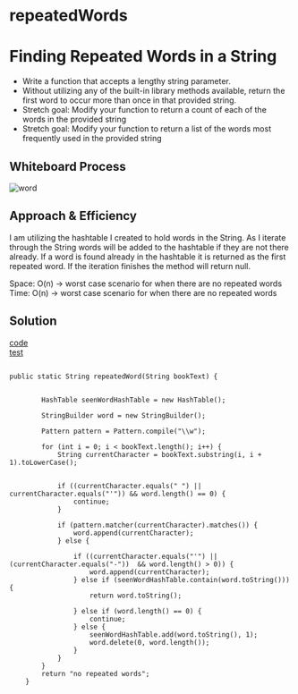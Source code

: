 # repeatedWords
# Finding Repeated Words in a String

* Write a function that accepts a lengthy string parameter.
* Without utilizing any of the built-in library methods available, return the first word to occur more than once in that provided string.
* Stretch goal: Modify your function to return a count of each of the words in the provided string
* Stretch goal: Modify your function to return a list of the words most frequently used in the provided string

## Whiteboard Process

![word](https://i.imgur.com/l49ZsjC.jpeg)

## Approach & Efficiency


I am utilizing the hashtable I created to hold words in the String. As I iterate through the String words will be added to the hashtable if they are not there already. If a word is found already in the hashtable it is returned as the first repeated word. If the iteration finishes the method will return null.

Space: O(n) -> worst case scenario for when there are no repeated words
Time: O(n) -> worst case scenario for when there are no repeated words

## Solution

[code](hash/lib/src/main/java/hash/Library.java)<br>
[test](hash/lib/src/test/java/hash/LibraryTest.java)

````

public static String repeatedWord(String bookText) {


        HashTable seenWordHashTable = new HashTable();

        StringBuilder word = new StringBuilder();

        Pattern pattern = Pattern.compile("\\w");

        for (int i = 0; i < bookText.length(); i++) {
            String currentCharacter = bookText.substring(i, i + 1).toLowerCase();

            
            if ((currentCharacter.equals(" ") || currentCharacter.equals("'")) && word.length() == 0) {
                continue;
            }

            if (pattern.matcher(currentCharacter).matches()) {
                word.append(currentCharacter);
            } else {

                if ((currentCharacter.equals("'") || (currentCharacter.equals("-"))  && word.length() > 0)) {
                    word.append(currentCharacter);
                } else if (seenWordHashTable.contain(word.toString())) {
                    return word.toString();

                } else if (word.length() == 0) {
                    continue;
                } else {
                    seenWordHashTable.add(word.toString(), 1);
                    word.delete(0, word.length());
                }
            }
        }
        return "no repeated words";
    }
